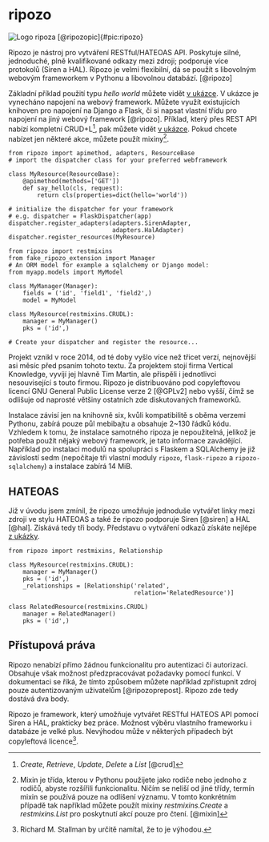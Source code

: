 ripozo
======

![Logo ripoza [@ripozopic]{#pic:ripozo}](images/ripozo)

Ripozo je nástroj pro vytváření RESTful/HATEOAS API.
Poskytuje silné, jednoduché, plně kvalifikované odkazy mezi zdroji; podporuje více protokolů (Siren a HAL).
Ripozo je velmi flexibilní, dá se použít s libovolným webovým frameworkem v Pythonu a libovolnou databází.
[@ripozo]

Základní příklad použití typu *hello world* můžete vidět [v ukázce](#code:ripozo).
V ukázce je vynecháno napojení na webový framework.
Můžete využít existujících knihoven pro napojení na Django a Flask,
či si napsat vlastní třídu pro napojení na jiný webový framework [@ripozo].
Příklad, který přes REST API nabízí kompletní CRUD+L[^crud], pak můžete vidět [v ukázce](#code:ripozocrudl).
Pokud chcete nabízet jen některé akce, můžete použít mixiny[^mixin].

[^crud]: *Create*, *Retrieve*, *Update*, *Delete* a *List* [@crud]

[^mixin]: Mixin je třída, kterou v Pythonu použijete jako rodiče nebo jednoho z rodičů, abyste rozšířili funkcionalitu. Ničím se neliší od jiné třídy, termín mixin se používá pouze na odlišení významu. V tomto konkrétním případě tak například můžete použít mixiny *restmixins.Create* a *restmixins.List* pro poskytnutí akcí pouze pro čtení. [@mixin]


```{caption="{#code:ripozo}Příklad použití z dokumentace ripoza \autocite{ripozo}" .python}
from ripozo import apimethod, adapters, ResourceBase
# import the dispatcher class for your preferred webframework

class MyResource(ResourceBase):
    @apimethod(methods=['GET'])
    def say_hello(cls, request):
        return cls(properties=dict(hello='world'))

# initialize the dispatcher for your framework
# e.g. dispatcher = FlaskDispatcher(app)
dispatcher.register_adapters(adapters.SirenAdapter,
                             adapters.HalAdapter)
dispatcher.register_resources(MyResource)
```

```{caption="{#code:ripozocrudl}Příklad použití z dokumentace ripoza (CRUD+L) \autocite{ripozo}" .python}
from ripozo import restmixins
from fake_ripozo_extension import Manager
# An ORM model for example a sqlalchemy or Django model:
from myapp.models import MyModel

class MyManager(Manager):
    fields = ('id', 'field1', 'field2',)
    model = MyModel

class MyResource(restmixins.CRUDL):
    manager = MyManager()
    pks = ('id',)

# Create your dispatcher and register the resource...
```

Projekt vznikl v roce 2014, od té doby vyšlo více než třicet verzí, nejnovější asi měsíc před psaním tohoto textu.
Za projektem stojí firma Vertical Knowledge, vyvíjí jej hlavně Tim Martin, ale přispěli i jednotlivci nesouvisející s touto firmou.
Ripozo je distribuováno pod copyleftovou licencí GNU General Public License verze 2 [@GPLv2] nebo vyšší, čímž se odlišuje od naprosté většiny ostatních zde diskutovaných frameworků.

Instalace závisí jen na knihovně six, kvůli kompatibilitě s oběma verzemi Pythonu, zabírá pouze půl mebibajtu a obsahuje 2~130 řádků kódu.
Vzhledem k tomu, že instalace samotného ripoza je nepoužitelná, jelikož je potřeba použít nějaký webový framework, je tato informace zavádějící.
Například po instalaci modulů na spolupráci s Flaskem a SQLAlchemy je již závislostí sedm (nepočítaje tři vlastní moduly `ripozo`, `flask-ripozo` a `ripozo-sqlalchemy`) a instalace zabírá 14 MiB.

HATEOAS
-------

Již v úvodu jsem zmínil, že ripozo umožňuje jednoduše vytvářet linky mezi zdroji ve stylu HATEOAS
a také že ripozo podporuje Siren [@siren] a HAL [@hal].
Získává tedy tři body.
Představu o vytváření odkazů získáte nejlépe [z ukázky](#code:ripozolink).

```{caption="{#code:ripozolink}Příklad použití z dokumentace ripoza (linkování) \autocite{ripozo}" .python}
from ripozo import restmixins, Relationship

class MyResource(restmixins.CRUDL):
    manager = MyManager()
    pks = ('id',)
    _relationships = [Relationship('related',
                                   relation='RelatedResource')]

class RelatedResource(restmixins.CRUDL)
    manager = RelatedManager()
    pks = ('id',)
```

Přístupová práva
----------------

Ripozo nenabízí přímo žádnou funkcionalitu pro autentizaci či autorizaci.
Obsahuje však možnost předzpracovávat požadavky pomocí funkcí.
V dokumentaci se říká, že tímto způsobem můžete například zpřístupnit zdroj pouze autentizovaným uživatelům [@ripozoprepost].
Ripozo zde tedy dostává dva body.

Ripozo je framework, který umožňuje vytvářet RESTful HATEOS API pomocí Siren a HAL, prakticky bez práce. Možnost výběru vlastního frameworku i databáze je velké plus. Nevýhodou může v některých případech být copyleftová licence[^vyhoda].

[^vyhoda]: Richard M. Stallman by určitě namítal, že to je výhodou.
